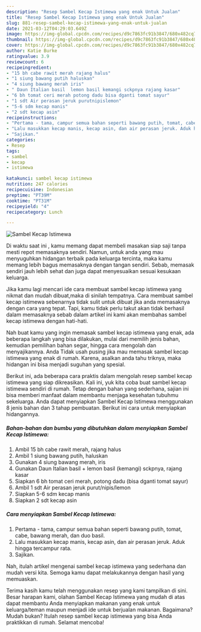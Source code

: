 ```yaml
---
description: "Resep Sambel Kecap Istimewa yang enak Untuk Jualan"
title: "Resep Sambel Kecap Istimewa yang enak Untuk Jualan"
slug: 881-resep-sambel-kecap-istimewa-yang-enak-untuk-jualan
date: 2021-03-12T04:29:03.649Z
image: https://img-global.cpcdn.com/recipes/d9c7863fc91b3847/680x482cq70/sambel-kecap-istimewa-foto-resep-utama.jpg
thumbnail: https://img-global.cpcdn.com/recipes/d9c7863fc91b3847/680x482cq70/sambel-kecap-istimewa-foto-resep-utama.jpg
cover: https://img-global.cpcdn.com/recipes/d9c7863fc91b3847/680x482cq70/sambel-kecap-istimewa-foto-resep-utama.jpg
author: Katie Burke
ratingvalue: 3.9
reviewcount: 6
recipeingredient:
- "15 bh cabe rawit merah rajang halus"
- "1 siung bawang putih haluskan"
- "4 siung bawang merah iris"
- " Daun Italian basil  lemon basil kemangi sckpnya rajang kasar"
- "6 bh tomat ceri merah potong dadu bisa dganti tomat sayur"
- "1 sdt Air perasan jeruk purutnipislemon"
- "5-6 sdm kecap manis"
- "2 sdt kecap asin"
recipeinstructions:
- "Pertama - tama, campur semua bahan seperti bawang putih, tomat, cabe, bawang merah, dan duo basil."
- "Lalu masukkan kecap manis, kecap asin, dan air perasan jeruk. Aduk hingga tercampur rata."
- "Sajikan."
categories:
- Resep
tags:
- sambel
- kecap
- istimewa

katakunci: sambel kecap istimewa 
nutrition: 247 calories
recipecuisine: Indonesian
preptime: "PT39M"
cooktime: "PT31M"
recipeyield: "4"
recipecategory: Lunch

---
```



![Sambel Kecap Istimewa](https://img-global.cpcdn.com/recipes/d9c7863fc91b3847/680x482cq70/sambel-kecap-istimewa-foto-resep-utama.jpg)

Di waktu  saat ini , kamu memang dapat membeli masakan siap saji tanpa mesti repot memasaknya sendiri. Namun, untuk anda yang mau menyuguhkan hidangan terbaik pada keluarga tercinta, maka kamu memang lebih bagus memasaknya dengan tangan sendiri. Sebab, memasak sendiri jauh lebih sehat dan juga dapat menyesuaikan sesuai kesukaan keluarga.

Jika kamu lagi mencari ide cara membuat sambel kecap istimewa yang nikmat dan mudah dibuat,maka di sinilah tempatnya. Cara membuat sambel kecap istimewa  sebenarnya tidak sulit untuk dibuat jika anda memasaknya dengan cara yang tepat. Tapi, kamu tidak perlu takut akan tidak berhasil dalam memasaknya 
sebab dalam artikel ini kami akan membahas sambel kecap istimewa dengan hati-hati.  



Nah buat kamu yang ingin memasak sambel kecap istimewa yang enak, ada beberapa langkah yang bisa dilakukan, mulai dari memilih jenis bahan, kemudian pemilihan bahan segar, hingga cara mengolah dan menyajikannya. Anda Tidak usah pusing jika mau memasak sambel kecap istimewa yang enak di rumah. Karena, asalkan anda  tahu triknya, maka hidangan ini bisa menjadi suguhan yang spesial.

Berikut ini, ada beberapa cara praktis  dalam mengolah resep sambel kecap istimewa yang siap dikreasikan. Kali ini, yuk kita coba buat sambel kecap istimewa sendiri di rumah. Tetap dengan bahan yang sederhana, sajian ini bisa memberi manfaat dalam membantu menjaga kesehatan tubuhmu sekeluarga. Anda dapat menyiapkan Sambel Kecap Istimewa menggunakan 8 jenis bahan dan 3 tahap pembuatan. Berikut ini cara untuk menyiapkan hidangannya.

<!--inarticleads1-->

##### Bahan-bahan dan bumbu yang dibutuhkan dalam menyiapkan Sambel Kecap Istimewa:

1. Ambil 15 bh cabe rawit merah, rajang halus
1. Ambil 1 siung bawang putih, haluskan
1. Gunakan 4 siung bawang merah, iris
1. Gunakan  Daun Italian basil + lemon basil (kemangi) sckpnya, rajang kasar
1. Siapkan 6 bh tomat ceri merah, potong dadu (bisa dganti tomat sayur)
1. Ambil 1 sdt Air perasan jeruk purut/nipis/lemon
1. Siapkan 5-6 sdm kecap manis
1. Siapkan 2 sdt kecap asin




<!--inarticleads2-->

##### Cara menyiapkan Sambel Kecap Istimewa:

1. Pertama - tama, campur semua bahan seperti bawang putih, tomat, cabe, bawang merah, dan duo basil.
1. Lalu masukkan kecap manis, kecap asin, dan air perasan jeruk. Aduk hingga tercampur rata.
1. Sajikan.




Nah, itulah artikel mengenai  sambel kecap istimewa  yang sederhana dan mudah versi kita. Semoga kamu dapat melakukannya dengan hasil yang memuaskan. 

Terima kasih kamu telah menggunakan resep yang kami tampilkan di sini. Besar harapan kami, olahan  Sambel Kecap Istimewa yang mudah di atas dapat membantu Anda menyiapkan makanan yang enak untuk keluarga/teman maupun menjadi ide untuk berjualan makanan. Bagaimana? Mudah bukan? Itulah resep sambel kecap istimewa yang bisa Anda praktikkan di rumah. Selamat mencoba!

